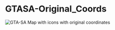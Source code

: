 # GTASA-Original_Coords
![GTA-SA Map with icons with original coordinates](http://i.imgur.com/CfJiA0z.png)

